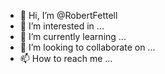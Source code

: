 - 👋 Hi, I’m @RobertFettell
- 👀 I’m interested in ...
- 🌱 I’m currently learning ...
- 💞️ I’m looking to collaborate on ...
- 📫 How to reach me ...

<!---
RobertFettell/RobertFettell is a ✨ special ✨ repository because its `README.md` (this file) appears on your GitHub profile.
You can click the Preview link to take a look at your changes.
--->
